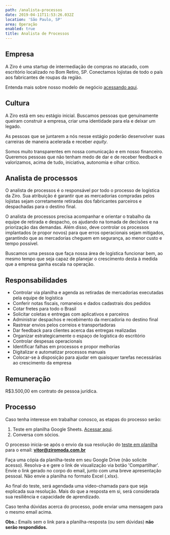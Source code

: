 ```yaml
---
path: /analista-processos
date: 2019-04-11T11:53:26.032Z
location: 'São Paulo, SP'
area: Operação
enabled: true
title: Analista de Processos
---
```

## Empresa

A Ziro é uma startup de intermediação de compras no atacado, com escritório localizado no Bom Retiro, SP. Conectamos lojistas de todo o país aos fabricantes de roupas da região.

Entenda mais sobre nosso modelo de negócio <a href='https://bit.ly/2Bs6SjE' target='_blank'>acessando aqui</a>.

## Cultura

A Ziro está em seu estágio inicial. Buscamos pessoas que genuinamente queiram construir a empresa, criar uma identidade para ela e deixar um legado.

As pessoas que se juntarem a nós nesse estágio poderão desenvolver suas carreiras de maneira acelerada e receber _equity_.

Somos muito transparentes em nossa comunicação e em nosso financeiro. Queremos pessoas que não tenham medo de dar e de receber feedback e valorizamos, acima de tudo, iniciativa, autonomia e olhar crítico.

## Analista de processos

O analista de processos é o responsável por todo o processo de logística da Ziro. Sua atribuição é garantir que as mercadorias compradas pelos lojistas sejam corretamente retiradas dos fabricantes parceiros e despachadas para o destino final.

O analista de processos precisa acompanhar e orientar o trabalho da equipe de retirada e despacho, os ajudando na tomada de decisões e na priorização das demandas. Além disso, deve controlar os processos implantados (e propor novos) para que erros operacionais sejam mitigados, garantindo que as mercadorias cheguem em segurança, ao menor custo e tempo possível.

Buscamos uma pessoa que faça nossa área de logística funcionar bem, ao mesmo tempo que seja capaz de planejar o crescimento desta à medida que a empresa ganha escala na operação.

## Responsabilidades

* Controlar via planilha e agenda as retiradas de mercadorias executadas pela equipe de logística
* Conferir notas fiscais, romaneios e dados cadastrais dos pedidos 
* Cotar fretes para todo o Brasil
* Solicitar coletas e entregas com aplicativos e parceiros
* Administrar despachos e recebimento da mercadoria no destino final
* Rastrear envios pelos correios e transportadoras
* Dar feedback para clientes acerca das entregas realizadas
* Organizar estrategicamente o espaço de logística do escritório
* Controlar despesas operacionais
* Identificar falhas em processos e propor melhorias
* Digitalizar e automatizar processos manuais
* Colocar-se à disposição para ajudar em quaisquer tarefas necessárias ao crescimento da empresa

## Remuneração

R$3.500,00 em contrato de pessoa jurídica.

## Processo

Caso tenha interesse em trabalhar conosco, as etapas do processo serão:

1. Teste em planilha Google Sheets. <a href='http://bit.ly/analista-processos' target='_blank'>Acessar aqui</a>.
2. Conversa com sócios.

O processo inicia-se após o envio da sua resolução do <a href='http://bit.ly/analista-processos' target='_blank'>teste em planilha</a> para o email: **vitor@ziromoda.com.br**

Faça uma cópia da planilha-teste em seu Google Drive (não solicite acesso). Resolva-a e gere o link de visualização via botão 'Compartilhar'. Envie o link gerado no corpo do email, junto com uma breve apresentação pessoal. Não envie a planilha no formato Excel (.xlsx).

Ao final do teste, será agendada uma video-chamada para que seja explicada sua resolução. Mais do que a resposta em si, será considerada sua resiliência e capacidade de aprendizado.

Caso tenha dúvidas acerca do processo, pode enviar uma mensagem para o mesmo email acima.

**Obs.:** Emails sem o link para a planilha-resposta (ou sem dúvidas) **não serão respondidos.**
